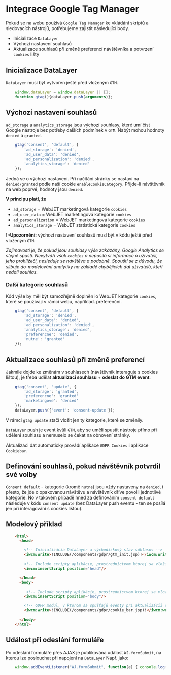 # Integrace Google Tag Manager

Pokud se na webu používá `Google Tag Manager` ke vkládání skriptů a sledovacích nástrojů, potřebujeme zajistit následující body.

- Inicializace `DataLayer`
- Výchozí nastavení souhlasů
- Aktualizace souhlasů při změně preferencí návštěvníka a potvrzení `cookies` lišty

## Inicializace DataLayer

`DataLayer` musí být vytvořen ještě před vloženým `GTM`.

```javascript
    window.dataLayer = window.dataLayer || [];
    function gtag(){dataLayer.push(arguments)};
```

## Výchozí nastavení souhlasů

`ad_storage` a `analytics_storage` jsou výchozí souhlasy, které umí číst Google nástroje bez potřeby dalších podmínek v `GTM`. Nabýt mohou hodnoty `denied` a `granted`.

```javascript
    gtag('consent', 'default', {
        'ad_storage': 'denied',
        'ad_user_data': 'denied',
        'ad_personalization': 'denied',
        'analytics_storage': 'denied'
    });
```

Jedná se o výchozí nastavení. Při načítání stránky se nastaví na `denied/granted` podle naší cookie `enableCookieCategory`. Přijde-li návštěvník na web poprvé, hodnoty jsou `denied`.

**V principu platí, že**

- `ad_storage` = WebJET marketingová kategorie `cookies`
- `ad_user_data` = WebJET marketingová kategorie `cookies`
- `ad_personalization` = WebJET marketingová kategorie `cookies`
- `analytics_storage` = WebJET statistická kategorie `cookies`

!>**Upozornění:** výchozí nastavení souhlasů musí být v kódu ještě před vloženým `GTM`.

*Zajímavostí je, že pokud jsou souhlasy výše zakázány, Google Analytics se stejně spustí. Nevytváří však `cookies` a neposílá si informace o uživateli, jeho prohlížeči, nesleduje se návštěva a podobně. Spouští se z důvodu, že slibuje do-modelování analytiky na základě chybějících dat uživatelů, kteří nedali souhlas.*

### Další kategorie souhlasů

Kód výše by měl být samozřejmě doplněn io WebJET kategorie `cookies`, které se používají v rámci webu, například. preferenční.

```javascript
    gtag('consent', 'default', {
        'ad_storage': 'denied',
        'ad_user_data': 'denied',
        'ad_personalization': 'denied',
        'analytics_storage': 'denied',
        'preferencne': 'denied',
        'nutne': 'granted'
    });
```

## Aktualizace souhlasů při změně preferencí

Jakmile dojde ke změnám v souhlasech (návštěvník interaguje s cookies lištou), je třeba udělat **aktualizaci souhlasu** + **odeslat do GTM event**.

```javascript
    gtag('consent', 'update', {
        'ad_storage': 'granted',
        'preferencne': 'granted'
        'marketingove': 'denied'
    });
    dataLayer.push({'event': 'consent-update'});
```

V rámci `gtag update` stačí vložit jen ty kategorie, které se změnily.

`DataLayer` push je event kvůli `GTM`, aby se uměli spustit nástroje přímo při udělení souhlasu a nemuselo se čekat na obnovení stránky.

Aktualizaci dat automaticky provádí aplikace `GDPR Cookies` i aplikace `Cookiebar`.

## Definování souhlasů, pokud návštěvník potvrdil své volby

`Consent default` - kategorie (kromě `nutne`) jsou vždy nastaveny na `denied`, i přesto, že jde o opakovanou návštěvu a návštěvník dříve povolil jednotlivé kategorie. No v takovém případě hned za definováním `consent default` následuje v kódu `consent update` (bez DataLayer push eventu - ten se posílá jen při interagování s cookies lištou).

## Modelový příklad

```html
    <html>
      <head>

        <!-- Inicializácia DataLayer a východiskový stav súhlasov -->
        <iwcm:write>!INCLUDE(/components/gdpr/gtm_init.jsp)!</iwcm:write>

        <!-- Include scripty aplikácie, prostredníctvom ktorej sa vloží 1. časť GTM -->
        <iwcm:insertScript position="head"/>

      </head>
      <body>

         <!-- Include scripty aplikácie, prostredníctvom ktorej sa vloží 2. časť GTM -->
        <iwcm:insertScript position="body"/>

        <!-- GDPR modul, v ktorom sa spúšťajú eventy pri aktualizácii súhlasov -->
        <iwcm:write>!INCLUDE(/components/gdpr/cookie_bar.jsp)!</iwcm:write>

      </body>
    </html>
```

## Událost při odeslání formuláře

Po odeslání formuláře přes AJAX je publikována událost `WJ.formSubmit`, na kterou lze poslouchat při napojení na `DataLayer` Např. jako:

```javascript
    window.addEventListener("WJ.formSubmit", function(e) { console.log("DataLayer, submitEvent: ", e); dataLayer.push({"formSubmit": e.detail.formDiv, "formSuccess": e.detail.success}); });
```
